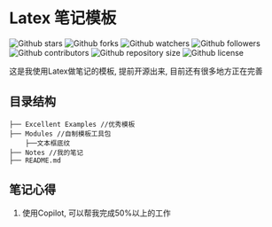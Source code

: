 # Latex 笔记模板

![Github stars](https://img.shields.io/github/stars/g-dab/Template_Latex.svg)
![Github forks](https://img.shields.io/github/forks/g-dab/Template_Latex.svg)
![Github watchers](https://img.shields.io/github/watchers/g-dab/Template_Latex.svg)
![Github followers](https://img.shields.io/github/followers/g-dab.svg)
![Github contributors](https://img.shields.io/github/contributors/g-dab/Template_Latex.svg)
![Github repository size](https://img.shields.io/github/repo-size/g-dab/Template_Latex.svg)
![Github license](https://img.shields.io/github/license/g-dab/Template_Latex.svg)


这是我使用Latex做笔记的模板, 提前开源出来, 目前还有很多地方正在完善
## 目录结构
```
├── Excellent Examples //优秀模板
├── Modules //自制模板工具包
    ├──文本框底纹
├── Notes //我的笔记
├── README.md
```
## 笔记心得
1. 使用Copilot, 可以帮我完成50%以上的工作

